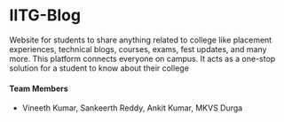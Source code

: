# IITG-Blog
Website for students to share anything related to college like placement experiences, technical blogs, courses, exams, fest updates, and many more. This platform connects everyone on campus. It acts as a one-stop solution for a student to know about their college

#### Team Members
 * Vineeth Kumar, Sankeerth Reddy, Ankit Kumar, MKVS Durga
